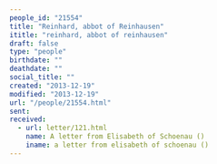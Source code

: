 ```yaml
---
people_id: "21554"
title: "Reinhard, abbot of Reinhausen"
ititle: "reinhard, abbot of reinhausen"
draft: false
type: "people"
birthdate: ""
deathdate: ""
social_title: ""
created: "2013-12-19"
modified: "2013-12-19"
url: "/people/21554.html"
sent:
received:
  - url: letter/121.html
    name: A letter from Elisabeth of Schoenau ()
    iname: a letter from elisabeth of schoenau ()
---
```

